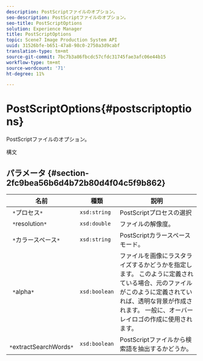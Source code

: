 ```yaml
---
description: PostScriptファイルのオプション。
seo-description: PostScriptファイルのオプション。
seo-title: PostScriptOptions
solution: Experience Manager
title: PostScriptOptions
topic: Scene7 Image Production System API
uuid: 31526bfe-b651-47a8-98c0-2750a3d9cabf
translation-type: tm+mt
source-git-commit: 7bc7b3a86fbcdc57cfdc31745fae3afc06e44b15
workflow-type: tm+mt
source-wordcount: '71'
ht-degree: 11%

---
```



# PostScriptOptions{#postscriptoptions}

PostScriptファイルのオプション。

構文

## パラメータ {#section-2fc9bea56b6d4b72b80d4f04c5f9b862}

| 名前 | 種類 | 説明 |
|---|---|---|
| ` *`プロセス`*` | `xsd:string` | PostScriptプロセスの選択 |
| ` *`resolution`*` | `xsd:double` | ファイルの解像度。 |
| ` *`カラースペース`*` | `xsd:string` | PostScriptカラースペースモード。 |
| ` *`alpha`*` | `xsd:boolean` | ファイルを画像にラスタライズするかどうかを指定します。 このように定義されている場合、元のファイルがこのように定義されていれば、透明な背景が作成されます。 一般に、オーバーレイロゴの作成に使用されます。 |
| ` *`extractSearchWords`*` | `xsd:boolean` | PostScriptファイルから検索語を抽出するかどうか。 |

